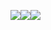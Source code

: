 ![](https://media.giphy.com/media/xUA7bfDro97ipc4fu0/giphy.gif)![](https://media.giphy.com/media/xUA7bfDro97ipc4fu0/giphy.gif)![](https://media.giphy.com/media/xUA7bfDro97ipc4fu0/giphy.gif)
<!--
**BenEmdon/BenEmdon** is a ✨ _special_ ✨ repository because its `README.md` (this file) appears on your GitHub profile.

Here are some ideas to get you started:

- 🔭 I’m currently working on ...
- 🌱 I’m currently learning ...
- 👯 I’m looking to collaborate on ...
- 🤔 I’m looking for help with ...
- 💬 Ask me about ...
- 📫 How to reach me: ...
- 😄 Pronouns: ...
- ⚡ Fun fact: ...
-->
